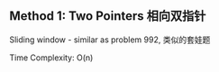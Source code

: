 ## Method 1: Two Pointers 相向双指针

Sliding window - similar as problem 992, 类似的套娃题

Time Complexity: O(n)

